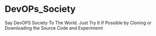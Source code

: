 # DevOPs_Society
Say DevOPS Society To The World.  Just Try It If Possible by Cloning or Downloading the Source Code and Experimemt
